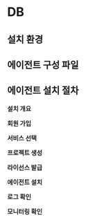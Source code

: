 # DB

## 설치 환경 <a id="user-content-&#xC124;&#xCE58;-&#xD658;&#xACBD;-4"></a>

## 에이전트 구성 파일 <a id="user-content-&#xC5D0;&#xC774;&#xC804;&#xD2B8;-&#xAD6C;&#xC131;-&#xD30C;&#xC77C;-3"></a>

## 에이전트 설치 절차 <a id="user-content-&#xC5D0;&#xC774;&#xC804;&#xD2B8;-&#xC124;&#xCE58;-&#xC808;&#xCC28;-6"></a>

**설치 개요**

**회원 가입**

**서비스 선택**

**프로젝트 생성**

**라이선스 발급**

**에이전트 설치**

**로그 확인**

**모니터링 확인**

